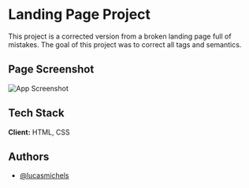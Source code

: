 # Landing Page Project

This project is a corrected version from a broken landing page full of mistakes. The goal of this project was to correct all tags and semantics.

## Page Screenshot

![App Screenshot](https://i.imgur.com/YH0lswd.png)



## Tech Stack

**Client:** HTML, CSS

## Authors

- [@lucasmichels](https://www.github.com/lucasmichels)